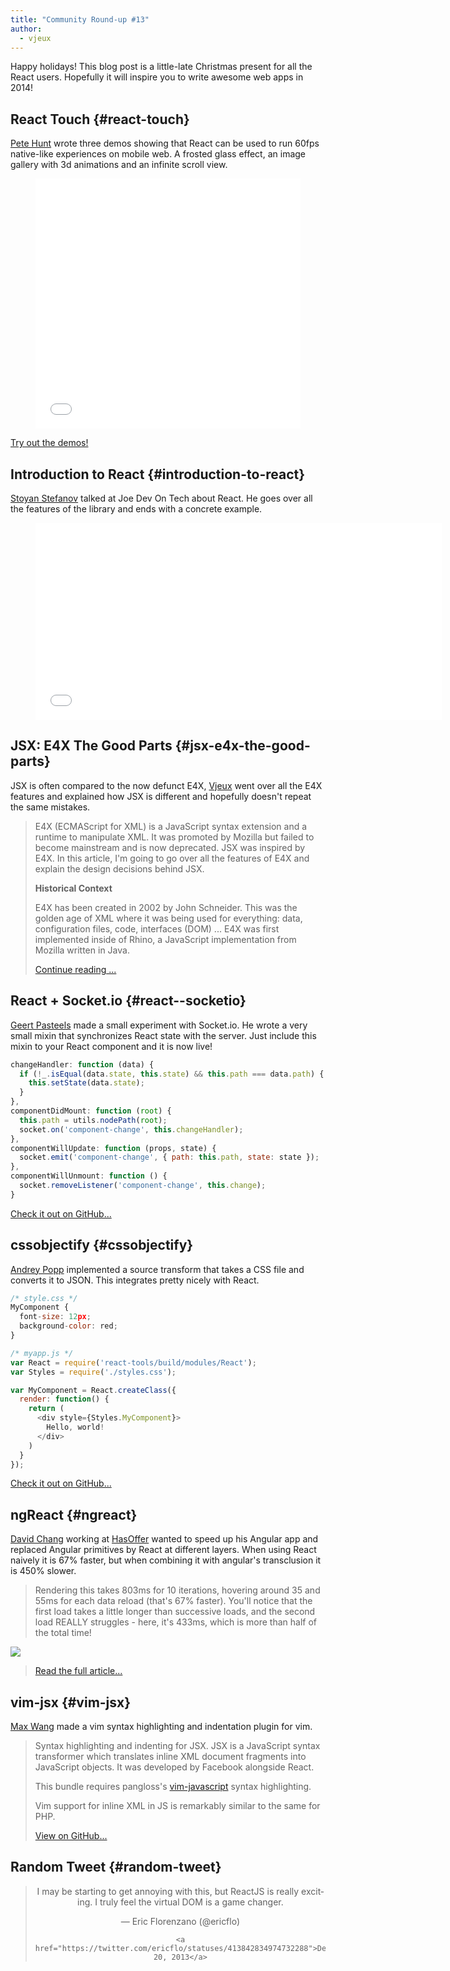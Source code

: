 ```yaml
---
title: "Community Round-up #13"
author:
  - vjeux
---
```


Happy holidays! This blog post is a little-late Christmas present for all the React users. Hopefully it will inspire you to write awesome web apps in 2014!

## React Touch {#react-touch}

[Pete Hunt](http://www.petehunt.net/) wrote three demos showing that React can be used to run 60fps native-like experiences on mobile web. A frosted glass effect, an image gallery with 3d animations and an infinite scroll view.

<figure><iframe src="//player.vimeo.com/video/79659941" width="100%" height="400" frameborder="0" webkitallowfullscreen mozallowfullscreen allowfullscreen></iframe></figure>

[Try out the demos!](https://petehunt.github.io/react-touch/)

## Introduction to React {#introduction-to-react}

[Stoyan Stefanov](http://www.phpied.com/) talked at Joe Dev On Tech about React. He goes over all the features of the library and ends with a concrete example.

<figure><iframe width="650" height="315" src="//www.youtube-nocookie.com/embed/SMMRJif5QW0" frameborder="0" allowfullscreen></iframe></figure>

## JSX: E4X The Good Parts {#jsx-e4x-the-good-parts}

JSX is often compared to the now defunct E4X, [Vjeux](http://blog.vjeux.com/) went over all the E4X features and explained how JSX is different and hopefully doesn't repeat the same mistakes.

> E4X (ECMAScript for XML) is a JavaScript syntax extension and a runtime to manipulate XML. It was promoted by Mozilla but failed to become mainstream and is now deprecated. JSX was inspired by E4X. In this article, I'm going to go over all the features of E4X and explain the design decisions behind JSX.
> 
> **Historical Context**
> 
> E4X has been created in 2002 by John Schneider. This was the golden age of XML where it was being used for everything: data, configuration files, code, interfaces (DOM) ... E4X was first implemented inside of Rhino, a JavaScript implementation from Mozilla written in Java.
> 
> [Continue reading ...](http://blog.vjeux.com/2013/javascript/jsx-e4x-the-good-parts.html)

## React + Socket.io {#react--socketio}

[Geert Pasteels](http://enome.be/nl) made a small experiment with Socket.io. He wrote a very small mixin that synchronizes React state with the server. Just include this mixin to your React component and it is now live!

```javascript
changeHandler: function (data) {
  if (!_.isEqual(data.state, this.state) && this.path === data.path) {
    this.setState(data.state);
  }
},
componentDidMount: function (root) {
  this.path = utils.nodePath(root);
  socket.on('component-change', this.changeHandler);
},
componentWillUpdate: function (props, state) {
  socket.emit('component-change', { path: this.path, state: state });
},
componentWillUnmount: function () {
  socket.removeListener('component-change', this.change);
}
```

[Check it out on GitHub...](https://github.com/Enome/react.io)

## cssobjectify {#cssobjectify}

[Andrey Popp](http://andreypopp.com/) implemented a source transform that takes a CSS file and converts it to JSON. This integrates pretty nicely with React.

```javascript
/* style.css */
MyComponent {
  font-size: 12px;
  background-color: red;
}

/* myapp.js */
var React = require('react-tools/build/modules/React');
var Styles = require('./styles.css');

var MyComponent = React.createClass({
  render: function() {
    return (
      <div style={Styles.MyComponent}>
        Hello, world!
      </div>
    )
  }
});
```

[Check it out on GitHub...](https://github.com/andreypopp/cssobjectify)

## ngReact {#ngreact}

[David Chang](http://davidandsuzi.com/) working at [HasOffer](http://www.hasoffers.com/) wanted to speed up his Angular app and replaced Angular primitives by React at different layers. When using React naively it is 67% faster, but when combining it with angular's transclusion it is 450% slower.

> Rendering this takes 803ms for 10 iterations, hovering around 35 and 55ms for each data reload (that's 67% faster). You'll notice that the first load takes a little longer than successive loads, and the second load REALLY struggles - here, it's 433ms, which is more than half of the total time!<figure>

[![](../images/blog/ngreact.png)](http://davidandsuzi.com/ngreact-react-components-in-angular/)</figure> 

>

> [Read the full article...](http://davidandsuzi.com/ngreact-react-components-in-angular/)

## vim-jsx {#vim-jsx}

[Max Wang](https://github.com/mxw) made a vim syntax highlighting and indentation plugin for vim.

> Syntax highlighting and indenting for JSX. JSX is a JavaScript syntax transformer which translates inline XML document fragments into JavaScript objects. It was developed by Facebook alongside React.
> 
> This bundle requires pangloss's [vim-javascript](https://github.com/pangloss/vim-javascript) syntax highlighting.
> 
> Vim support for inline XML in JS is remarkably similar to the same for PHP.
> 
> [View on GitHub...](https://github.com/mxw/vim-jsx)

## Random Tweet {#random-tweet}

<center>
  </p> 
  
  <blockquote class="twitter-tweet" lang="en">
    <p>
      I may be starting to get annoying with this, but ReactJS is really exciting. I truly feel the virtual DOM is a game changer.
    </p>&mdash; Eric Florenzano (@ericflo) 
    
    <a href="https://twitter.com/ericflo/statuses/413842834974732288">December 20, 2013</a>
  </blockquote>
  
  <p>
    </center>
  </p>